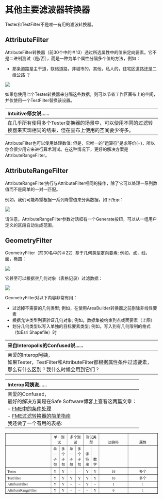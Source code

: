 # 其他主要滤波器转换器

Tester和TestFilter不是唯一有用的滤波转换器。

## AttributeFilter

AttributeFilter转换器（前30个中的＃13）通过所选属性中的值来定向要素。它不是二进制测试（是/否），而是一种为单个属性分隔多个值的方法，例如：

* 那条道路是主干道，联络道路，非城市的，其他，私人的，住宅区道路还是二级公路 ？

[![](../../.gitbook/assets/img4.044.attributefilterexample.png)](https://github.com/safesoftware/FMETraining/blob/Desktop-Basic-2018/DesktopBasic4Transformers/Images/Img4.044.AttributeFilterExample.png)

如果您使用七个Tester转换器来分隔这些数据，则可以节省工作区画布上的空间，并仅使用一个TestFilter替换该设置。

|  Intuitive修女说...... |
| :--- |
|  在几乎所有使用多个Tester变换器的场景中，可以使用不同的过滤转换器来实现相同的结果，但在画布上使用的空间要少得多。 |

AttributeFilter也可以使用处理数值; 但是，它唯一的“运算符”是求等价\(=\)，所以你会很少用它来进行算术测试。在这种情况下，更好的解决方案是AttributeRangeFilter。

## AttributeRangeFilter

AttributeRangeFilter执行与AttributeFilter相同的操作，除了它可以处理一系列数值而不是简单的一对一匹配。

例如，我们可能希望根据一系列降雪值来分离数据，如下所示：

[![](../../.gitbook/assets/img4.045.attributerangefilterexample.png)](https://github.com/safesoftware/FMETraining/blob/Desktop-Basic-2018/DesktopBasic4Transformers/Images/Img4.045.AttributeRangeFilterExample.png)

请注意，AttributeRangeFilter参数对话框有一个Generate按钮，可以从一组用户定义的区段自动生成范围。

## GeometryFilter

GeometryFilter（前30名中的＃22）基于几何类型定向要素; 例如，点，线，面，椭圆：

[![](../../.gitbook/assets/img4.046.geometryfilterexample.png)](https://github.com/safesoftware/FMETraining/blob/Desktop-Basic-2018/DesktopBasic4Transformers/Images/Img4.046.GeometryFilterExample.png)

它甚至可以根据空几何对象（表格记录）过滤数据：

[![](../../.gitbook/assets/img4.047.geometryfilterexample2.png)](https://github.com/safesoftware/FMETraining/blob/Desktop-Basic-2018/DesktopBasic4Transformers/Images/Img4.047.GeometryFilterExample2.png)

GeometryFilter对以下内容非常有用：

* 过滤掉不需要的几何类型; 例如，在使用AreaBuilder转换器之前删除非线性要素
* 根据允许类型列表验证几何对象; 例如，数据集被约束到点或面要素（上图）
* 划分几何类型以写入单独的目标要素类型; 例如，写入到有几何限制的格式（如Esri Shapefile）时

|  来自Interopolis的Confused说...... |
| :--- |
|  亲爱的Interop阿姨， <br>如果Tester，TestFilter和AttributeFilter都根据属性条件过滤要素，那么有什么区别？我什么时候会用到它们？ |

|  Interop阿姨说...... |
| :--- |
|  亲爱的Confused，<br> 最好的解决方案是在Safe Software博客上查看这两篇文章： <br>- [FME中的条件处理](https://blog.safe.com/2013/03/fmeevangelist113/) <br> - [FME过滤转换器的简单指南](https://blog.safe.com/2015/05/fmeevangelist133/) <br>我还做了一个有用的表格: |

<table style="font-size:smaller;font-family:serif" border="1">
<tbody>
<tr style="height: 15.0pt;" valign="bottom">
<td style="height: 15.0pt; width: 103pt;" width="137" height="20"></td>
<td style="width: 130pt;" colspan="2" width="173" align="center">单一测试</td>
<td style="width: 130pt;" colspan="2" width="173" align="center">多个测试</td>
<td style="width: 77pt;" colspan="2" width="103" align="center">测试类型</td>
<td style="width: 63pt;" width="84" align="center">运算符</td>
<td style="width: 63pt;" width="84" align="center">属性</td>
</tr>
<tr style="height: 15.0pt;" valign="bottom">
<td></td>
<td align="center">单一<br>子句</td>
<td align="center">多个<br>子句</td>
<td align="center">单一<br>子句</td>
<td align="center">多个<br>子句</td>
<td align="center">字符串</td>
<td align="center">数字</td>
<td></td>
<td></td>
</tr>
<tr style="height: 15.0pt;" valign="bottom">
<td>Tester</td>
<td align="center">Y</td>
<td align="center">Y</td>
<td align="center">–</td>
<td align="center">–</td>
<td align="center">Y</td>
<td align="center">Y</td>
<td align="center">16</td>
<td align="center">多个</td>
</tr>
<tr style="height: 15.0pt;" valign="bottom">
<td>TestFilter</td>
<td align="center">Y</td>
<td align="center">Y</td>
<td align="center">Y</td>
<td align="center">Y</td>
<td align="center">Y</td>
<td align="center">Y</td>
<td align="center">16</td>
<td align="center">多个</td>
</tr>
<tr style="height: 15.0pt;" valign="bottom">
<td>AttributeFilter</td>
<td align="center">Y</td>
<td align="center">Y</td>
<td align="center">–</td>
<td align="center">–</td>
<td align="center">Y</td>
<td align="center">–</td>
<td align="center">1</td>
<td align="center">1</td>
</tr>
<tr style="height: 15.0pt;" valign="bottom">
<td>AttributeRangeFilter</td>
<td align="center">Y</td>
<td align="center">Y</td>
<td align="center">–</td>
<td align="center">–</td>
<td align="center">–</td>
<td align="center">Y</td>
<td align="center">6</td>
<td align="center">1</td>
</tr>
</tbody>
</table>
